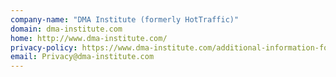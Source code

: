 ```yaml
---
company-name: "DMA Institute (formerly HotTraffic)"
domain: dma-institute.com
home: http://www.dma-institute.com/
privacy-policy: https://www.dma-institute.com/additional-information-for-data-subjects/
email: Privacy@dma-institute.com
---
```




